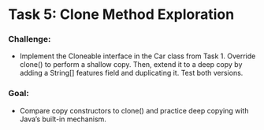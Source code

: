 # Task 5: Clone Method Exploration
### Challenge: 
- Implement the Cloneable interface in the Car class from Task 1. Override clone() to perform a shallow copy. Then, extend it to a deep copy by adding a String[] features field and duplicating it. Test both versions.

### Goal: 
- Compare copy constructors to clone() and practice deep copying with Java’s built-in mechanism.

